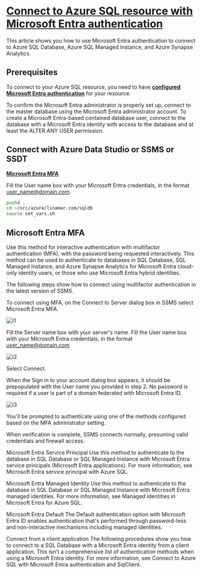 # **[Connect to Azure SQL resource with Microsoft Entra authentication](https://learn.microsoft.com/en-us/azure/azure-sql/database/authentication-microsoft-entra-connect-to-azure-sql?view=azuresql)**

<!-- https://learn.microsoft.com/en-us/azure/azure-sql/database/authentication-aad-configure?view=azuresql&tabs=azure-cli -->

This article shows you how to use Microsoft Entra authentication to connect to Azure SQL Database, Azure SQL Managed Instance, and Azure Synapse Analytics.

## Prerequisites

To connect to your Azure SQL resource, you need to have **[configured Microsoft Entra authentication](https://learn.microsoft.com/en-us/azure/azure-sql/database/authentication-aad-configure?view=azuresql)** for your resource.

To confirm the Microsoft Entra administrator is properly set up, connect to the master database using the Microsoft Entra administrator account. To create a Microsoft Entra-based contained database user, connect to the database with a Microsoft Entra identity with access to the database and at least the ALTER ANY USER permission.

## Connect with Azure Data Studio or SSMS or SSDT

**[Microsoft Entra MFA](https://learn.microsoft.com/en-us/azure/azure-sql/database/authentication-microsoft-entra-connect-to-azure-sql?view=azuresql#microsoft-entra-mfa)**

Fill the User name box with your Microsoft Entra credentials, in the format <user_name@domain.com>.

```bash
pushd .
cd ~/src/azure/linamar.com/sqldb
source set_vars.sh
```

## Microsoft Entra MFA

Use this method for interactive authentication with multifactor authentication (MFA), with the password being requested interactively. This method can be used to authenticate to databases in SQL Database, SQL Managed Instance, and Azure Synapse Analytics for Microsoft Entra cloud-only identity users, or those who use Microsoft Entra hybrid identities.

The following steps show how to connect using multifactor authentication in the latest version of SSMS.

To connect using MFA, on the Connect to Server dialog box in SSMS select Microsoft Entra MFA.

![i1](https://learn.microsoft.com/en-us/azure/azure-sql/database/media/authentication-microsoft-entra-connect-to-azure-sql/1-mfa-connect-authentication-method-dropdown.png?view=azuresql)

Fill the Server name box with your server's name. Fill the User name box with your Microsoft Entra credentials, in the format <user_name@domain.com>

![i2](https://learn.microsoft.com/en-us/azure/azure-sql/database/media/authentication-microsoft-entra-connect-to-azure-sql/2-mfa-connect-to-server.png?view=azuresql)

Select Connect.

When the Sign in to your account dialog box appears, it should be prepopulated with the User name you provided in step 2. No password is required if a user is part of a domain federated with Microsoft Entra ID.

![i3](https://learn.microsoft.com/en-us/azure/azure-sql/database/media/authentication-microsoft-entra-connect-to-azure-sql/3-mfa-sign-in.png?view=azuresql)

You'll be prompted to authenticate using one of the methods configured based on the MFA administrator setting.

When verification is complete, SSMS connects normally, presuming valid credentials and firewall access.

Microsoft Entra Service Principal
Use this method to authenticate to the database in SQL Database or SQL Managed Instance with Microsoft Entra service principals (Microsoft Entra applications). For more information, see Microsoft Entra service principal with Azure SQL.

Microsoft Entra Managed Identity
Use this method to authenticate to the database in SQL Database or SQL Managed Instance with Microsoft Entra managed identities. For more information, see Managed identities in Microsoft Entra for Azure SQL.

Microsoft Entra Default
The Default authentication option with Microsoft Entra ID enables authentication that's performed through password-less and non-interactive mechanisms including managed identities.

Connect from a client application
The following procedures show you how to connect to a SQL Database with a Microsoft Entra identity from a client application. This isn't a comprehensive list of authentication methods when using a Microsoft Entra identity. For more information, see Connect to Azure SQL with Microsoft Entra authentication and SqlClient.
